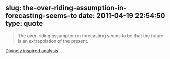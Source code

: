 slug: the-over-riding-assumption-in-forecasting-seems-to
date: 2011-04-19 22:54:50
type: quote
---

> The over-riding assumption in forecasting seems to be that the future is an extrapolation of the present.

[Divinely inspired analysis](http://www.asymco.com/2011/04/07/divinely-inspired-analysis/?utm_source=feedburner&utm_medium=feed&utm_campaign=Feed%3A+Asymco+%28asymco%29)
